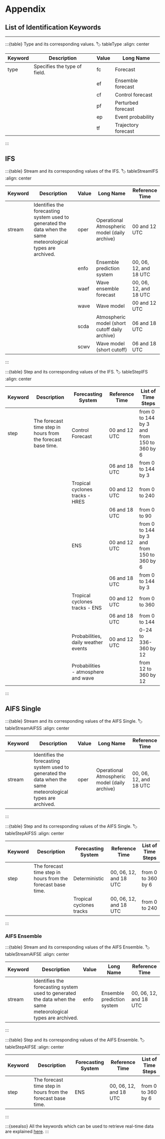 # Appendix

## List of Identification Keywords
---

:::{table} Type and its corresponding values.
:label: tableType
:align: center

| Keyword | Description | Value | Long Name |
| -------- | ---- | -------- | ---- |
| type | Specifies the type of field. | fc | Forecast |
|  |  | ef | Ensemble forecast |
|  |  | cf | Control forecast  |
|  |  | pf | Perturbed forecast |
|  |  | ep | Event probability |
|  |  | tf | Trajectory forecast |
:::

## IFS
:::{table} Stream and its corresponding values of the IFS.
:label: tableStreamIFS
:align: center

| Keyword | Description | Value | Long Name | Reference Time |
| -------- | ---- | -------- | ---- | ---- |
| stream | Identifies the forecasting system used to generated the data when the same meteorological types are archived. | oper | Operational Atmospheric model (daily archive) | 00 and 12 UTC |
|  |  | enfo | Ensemble prediction system | 00, 06, 12, and 18 UTC |
|  |  | waef | Wave ensemble forecast | 00, 06, 12, and 18 UTC |
|  |  | wave | Wave model | 00 and 12 UTC |
|  |  | scda | Atmospheric model (short cutoff daily archive) | 06 and 18 UTC |
|  |  | scwv | Wave model (short cutoff) | 06 and 18 UTC |
:::

:::{table} Step and its corresponding values of the IFS.
:label: tableStepIFS
:align: center

| Keyword | Description | Forecasting System | Reference Time | List of Time Steps |
| -------- | ---- | -------- | ---- | ---- |
| step | The forecast time step in hours from the forecast base time. | Control Forecast | 00 and 12 UTC | from 0 to 144 by 3 and from 150 to 360 by 6 |
|  |  |  | 06 and 18 UTC | from 0 to 144 by 3 |
|  |  | Tropical cyclones tracks - HRES | 00 and 12 UTC | from 0 to 240 |
|  |  |  | 06 and 18 UTC | from 0 to 90 |
|  |  | ENS | 00 and 12 UTC | from 0 to 144 by 3 and from 150 to 360 by 6 |
|  |  |  | 06 and 18 UTC | from 0 to 144 by 3 |
|  |  | Tropical cyclones tracks - ENS | 00 and 12 UTC | from 0 to 360 |
|  |  |  | 06 and 18 UTC | from 0 to 144 |
|  |  | Probabilities, daily weather events | 00 and 12 UTC | 0-24 to 336-360 by 12 |
|  |  | Probabilities - atmosphere and wave |  | from 12 to 360 by 12 |
:::

## AIFS Single
:::{table} Stream and its corresponding values of the AIFS Single.
:label: tableStreamAIFSS
:align: center

| Keyword | Description | Value | Long Name | Reference Time |
| -------- | ---- | -------- | ---- | ---- |
| stream | Identifies the forecasting system used to generated the data when the same meteorological types are archived. | oper | Operational Atmospheric model (daily archive) | 00, 06, 12, and 18 UTC |
:::

:::{table} Step and its corresponding values of the AIFS Single.
:label: tableStepAIFSS
:align: center

| Keyword | Description | Forecasting System | Reference Time | List of Time Steps |
| -------- | ---- | -------- | ---- | ---- |
| step | The forecast time step in hours from the forecast base time. | Deterministic | 00, 06, 12, and 18 UTC | from 0 to 360 by 6 |
|  |  | Tropical cyclones tracks | 00, 06, 12, and 18 UTC | from 0 to 240 |
:::

### AIFS Ensemble
:::{table} Stream and its corresponding values of the AIFS Ensemble.
:label: tableStreamAIFSE
:align: center

| Keyword | Description | Value | Long Name | Reference Time |
| -------- | ---- | -------- | ---- | ---- |
| stream | Identifies the forecasting system used to generated the data when the same meteorological types are archived. | enfo | Ensemble prediction system  | 00, 06, 12, and 18 UTC |
:::

:::{table} Step and its corresponding values of the AIFS Ensemble.
:label: tableStepAIFSE
:align: center

| Keyword | Description | Forecasting System | Reference Time | List of Time Steps |
| -------- | ---- | -------- | ---- | ---- |
| step | The forecast time step in hours from the forecast base time. | ENS | 00, 06, 12, and 18 UTC | from 0 to 360 by 6 |
:::

:::{seealso}
All the keywords which can be used to retrieve real-time data are explained [here](https://confluence.ecmwf.int/display/UDOC/Keywords+in+MARS+and+Dissemination+requests).
:::
